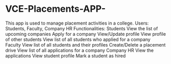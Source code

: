 # VCE-Placements-APP-
This app is used to manage placement activities in a college.  Users: Students, Faculty, Company HR  Functionalities:  Students View the list of upcoming companies Apply for a company View/Update profile View profile of other students  View list of all students who applied for a company Faculty View list of all students and their profiles Create/Delete a placement drive View list of all applications for a company Company HR View the applications View student profile Mark a student as hired

